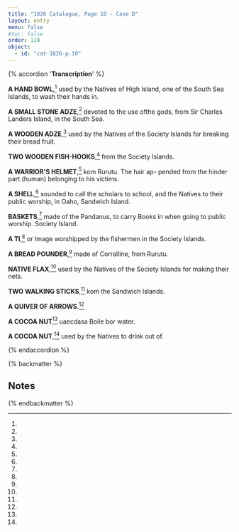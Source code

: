 ```yaml
---
title: "1826 Catalogue, Page 10 - Case D"
layout: entry
menu: false
#toc: false
order: 110
object:
  - id: "cat-1826-p.10"
---
```


{% accordion '**Transcription**' %}

**A HAND BOWL**,[^1] used by the Natives of High Island, one
of the South Sea Islands, to wash their hands in.

**A SMALL STONE ADZE**,[^2] devoted to the use ofthe gods,
from Sir Charles Landers Island, in the South Sea.

**A WOODEN ADZE**,[^3] used by the Natives of the Society
Islands for breaking their bread fruit.

**TWO WOODEN FISH-HOOKS**,[^4] from the Society Islands.

**A WARRIOR'S HELMET**,[^5] kom Rurutu. The hair ap-
pended from the hinder part (human) belonging to
his victims.

**A SHELL**,[^6] sounded to call the scholars to school, and the
Natives to their public worship, in Oaho, Sandwich
Island.

**BASKETS**,[^7] made of the Pandanus, to carry Books in when
going to public worship. Society Island.

**A TI**,[^8] or Image worshipped by the fishermen in the Society
Islands.

**A BREAD POUNDER**,[^9] made of Corralline, from Rurutu.

**NATIVE FLAX**,[^10] used by the Natives of the Society Islands
for making their nets.

**TWO WALKING STICKS**,[^11] kom the Sandwich Islands.

**A QUIVER OF ARROWS**.[^12]

**A COCOA NUT**[^13] uaecdasa Boile bor water.

**A COCOA NUT**,[^14] used by the Natives to drink out of.

{% endaccordion %}

{% backmatter %}

## Notes

[^1]:
[^2]:
[^3]:
[^4]:
[^5]:
[^6]:
[^7]:
[^8]:
[^9]:
[^10]:
[^11]:
[^12]:
[^13]:
[^14]:

{% endbackmatter %}




